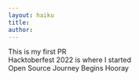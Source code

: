 ```yaml
---
layout: haiku
title:
author:
---
```


This is my first PR<br>
Hacktoberfest 2022 is where I started<br>
Open Source Journey Begins Hooray<br>
